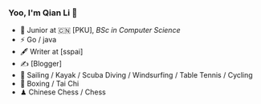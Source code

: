 ### Yoo, I'm Qian Li 👋


- 🍻 Junior at 🇨🇳 [PKU], _BSc in Computer Science_
- ⚡ Go / java
- 🖋 Writer at [sspai]
- ✍️ [Blogger]
- 🏃 Sailing / Kayak / Scuba Diving / Windsurfing / Table Tennis / Cycling
- 🥋 Boxing / Tai Chi
- ♟ Chinese Chess / Chess 
